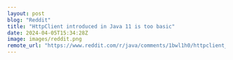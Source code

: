 ```yaml
---
layout: post
blog: "Reddit"
title: "HttpClient introduced in Java 11 is too basic"
date: 2024-04-05T15:34:28Z
image: images/reddit.png
remote_url: "https://www.reddit.com/r/java/comments/1bwl1h0/httpclient_introduced_in_java_11_is_too_basic/"
---
```

